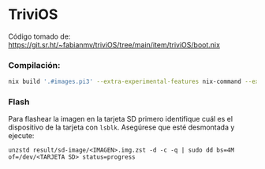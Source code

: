 # TriviOS

Código tomado de: https://git.sr.ht/~fabianmv/triviOS/tree/main/item/triviOS/boot.nix

### Compilación:

```bash
nix build '.#images.pi3' --extra-experimental-features nix-command --extra-experimental-features flakes --show-trace --print-build-logs
```

### Flash

Para flashear la imagen en la tarjeta SD primero identifique cuál es el dispositivo de la tarjeta con `lsblk`. Asegúrese que esté desmontada y ejecute:


```
unzstd result/sd-image/<IMAGEN>.img.zst -d -c -q | sudo dd bs=4M of=/dev/<TARJETA SD> status=progress 

```
